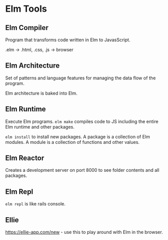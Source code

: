 # Elm Tools

## Elm Compiler

Program that transforms code written in Elm to JavasScript.

.elm -> .html, .css, .js -> browser

## Elm Architecture

Set of patterns and language features for managing the data flow of the program.

Elm architecture is baked into Elm.

## Elm Runtime

Execute Elm programs. `elm make` compiles code to JS including the entire Elm runtime and other packages.

`elm install` to install new packages. A package is a collection of Elm modules. A module is a collection of functions and other values.

## Elm Reactor

Creates a development server on port 8000 to see folder contents and all packages.

## Elm Repl

`elm repl` is like rails console.

## Ellie

https://ellie-app.com/new - use this to play around with Elm in the browser.